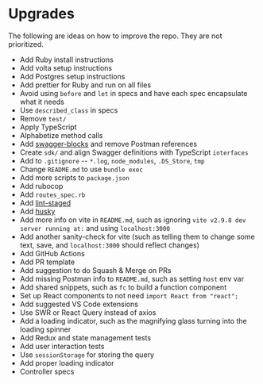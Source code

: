 # Upgrades

The following are ideas on how to improve the repo. They are not prioritized.

- Add Ruby install instructions
- Add volta setup instructions
- Add Postgres setup instructions
- Add prettier for Ruby and run on all files
- Avoid using `before` and `let` in specs and have each spec encapsulate what it needs
- Use `described_class` in specs
- Remove `test/`
- Apply TypeScript
- Alphabetize method calls
- Add [swagger-blocks](https://github.com/fotinakis/swagger-blocks) and remove Postman references
- Create `sdk/` and align Swagger definitions with TypeScript `interfaces`
- Add to `.gitignore` -- `*.log`, `node_modules`, `.DS_Store`, `tmp`
- Change `README.md` to use `bundle exec`
- Add more scripts to `package.json`
- Add rubocop
- Add `routes_spec.rb`
- Add [lint-staged](https://www.npmjs.com/package/lint-staged)
- Add [husky](https://www.npmjs.com/package/husky)
- Add more info on vite in `README.md`, such as ignoring `vite v2.9.8 dev server running at:` and using `localhost:3000`
- Add another sanity-check for vite (such as telling them to change some text, save, and `localhost:3000` should reflect changes)
- Add GitHub Actions
- Add PR template
- Add suggestion to do Squash & Merge on PRs
- Add missing Postman info to `README.md`, such as setting `host` env var
- Add shared snippets, such as `fc` to build a function component
- Set up React components to not need `import React from "react";`
- Add suggested VS Code extensions
- Use SWR or React Query instead of axios
- Add a loading indicator, such as the magnifying glass turning into the loading spinner
- Add Redux and state management tests
- Add user interaction tests
- Use `sessionStorage` for storing the query
- Add proper loading indicator
- Controller specs
